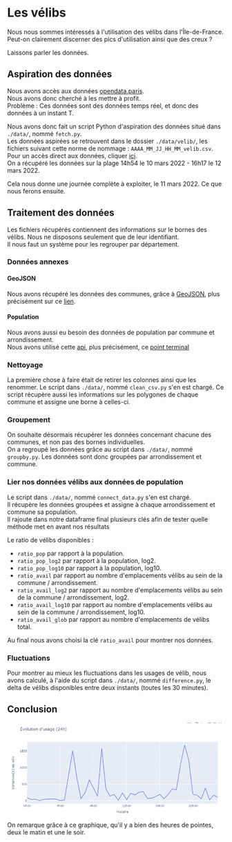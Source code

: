 # Les vélibs

Nous nous sommes intéressés à l'utilisation des vélibs dans l'Île-de-France. \
Peut-on clairement discerner des pics d'utilisation ainsi que des creux ?

Laissons parler les données.

## Aspiration des données

Nous avons accès aux données [opendata.paris](https://opendata.paris.fr/explore/dataset/velib-disponibilite-en-temps-reel/information/?disjunctive.name&disjunctive.is_installed&disjunctive.is_renting&disjunctive.is_returning&disjunctive.nom_arrondissement_communes). \
Nous avons donc cherché à les mettre à profit. \
Problème : Ces données sont des données temps réel, et donc des données à un instant T.

Nous avons donc fait un script Python d'aspiration des données situé dans `./data/`, nommé `fetch.py`. \
Les données aspirées se retrouvent dans le dossier `./data/velib/`, les fichiers suivant cette norme de nommage : `AAAA_MM_JJ_HH_MM_velib.csv`. \
Pour un accès direct aux données, cliquer [ici](https://opendata.paris.fr/explore/dataset/velib-disponibilite-en-temps-reel/download/?format=csv&timezone=Europe/Berlin&lang=fr&use_labels_for_header=true&csv_separator=%3B). \
On a récupéré les données sur la plage 14h54 le 10 mars 2022 - 16h17 le 12 mars 2022.

Cela nous donne une journée complète à exploiter, le 11 mars 2022. Ce que nous ferons ensuite.

## Traitement des données

Les fichiers récupérés contiennent des informations sur le bornes des vélibs. Nous ne disposons seulement que de leur identifiant. \
Il nous faut un système pour les regrouper par département.

### Données annexes

#### GeoJSON

Nous avons récupéré les données des communes, grâce à [GeoJSON](https://france-geojson.gregoiredavid.fr/), plus précisément sur ce [lien](https://france-geojson.gregoiredavid.fr/repo/regions/ile-de-france/communes-ile-de-france.geojson).

#### Population

Nous avons aussi eu besoin des données de population par commune et arrondissement. \
Nous avons utilisé cette [api](https://public.opendatasoft.com), plus précisément, ce [point terminal](https://public.opendatasoft.com/api/records/1.0/search/?dataset=correspondance-code-insee-code-postal&facet=insee_com&facet=nom_dept&facet=nom_region&facet=statut)

### Nettoyage

La première chose à faire était de retirer les colonnes ainsi que les renommer.
Le script dans `./data/`, nommé `clean_csv.py` s'en est chargé.
Ce script récupère aussi les informations sur les polygones de chaque commune et assigne une borne à celles-ci.

### Groupement

On souhaite désormais récupérer les données concernant chacune des communes, et non pas des bornes individuelles. \
On a regroupé les données grâce au script dans `./data/`, nommé `groupby.py`. Les données sont donc groupées par arrondissement et commune.

### Lier nos données vélibs aux données de population

Le script dans `./data/`, nommé `connect_data.py` s'en est chargé. \
Il récupère les données groupées et assigne à chaque arrondissement et commune sa population. \
Il rajoute dans notre dataframe final plusieurs clés afin de tester quelle méthode met en avant nos résultats

Le ratio de vélibs disponibles :

- `ratio_pop` par rapport à la population.
- `ratio_pop_log2` par rapport à la population, log2.
- `ratio_pop_log10` par rapport à la population, log10.
- `ratio_avail` par rapport au nombre d'emplacements vélibs au sein de la commune / arrondissement.
- `ratio_avail_log2` par rapport au nombre d'emplacements vélibs au sein de la commune / arrondissement, log2.
- `ratio_avail_log10` par rapport au nombre d'emplacements vélibs au sein de la commune / arrondissement, log10.
- `ratio_avail_glob` par rapport au nombre d'emplacements de vélibs total.

Au final nous avons choisi la clé `ratio_avail` pour montrer nos données.

### Fluctuations

Pour montrer au mieux les fluctuations dans les usages de vélib, nous avons calculé, à l'aide du script dans `./data/`, nommé `difference.py`, le delta de vélibs disponibles entre deux instants (toutes les 30 minutes).

## Conclusion

![Usage des vélibs](./usage.png)

On remarque grâce à ce graphique, qu'il y a bien des heures de pointes, deux le matin et une le soir.
